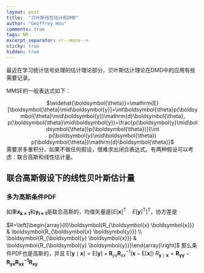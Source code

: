 ```yaml
---
layout: post
title:  "贝叶斯线性估计和DMD"
author: "Geoffrey Hou"
comments: true
tags: NR
excerpt_separator: <!--more-->
sticky: true
hidden: true
---
```


<head>
    <script src="https://cdn.mathjax.org/mathjax/latest/MathJax.js?config=TeX-AMS-MML_HTMLorMML" type="text/javascript"></script>
    <script type="text/x-mathjax-config">
        MathJax.Hub.Config({
            tex2jax: {
            skipTags: ['script', 'noscript', 'style', 'textarea', 'pre'],
            inlineMath: [['$','$']]
            }
        });
    </script>
</head>

最近在学习统计信号处理的估计理论部分，贝叶斯估计理论在DMD中的应用有些需要记录。<!--more-->

MMSE的一般表达式如下：
<center>$\widehat{\boldsymbol{\theta}}=\mathrm{E}[\boldsymbol{\theta}\mid\boldsymbol{y}]=\int\boldsymbol{\theta}p(\boldsymbol{\theta}\mid\boldsymbol{y})\mathrm{d}\boldsymbol{\theta}, p(\boldsymbol{\theta}\mid\boldsymbol{y})=\frac{p(\boldsymbol{y}\mid\boldsymbol{\theta})p(\boldsymbol{\theta})}{\int p(\boldsymbol{y}\mid\boldsymbol{\theta}) p(\boldsymbol{\theta})\mathrm{d}\boldsymbol{\theta}}$</center>
需要求多重积分，如果不做任何假设，很难求出闭合表达式。有两种假设可以考虑：联合高斯和线性估计量。

## 联合高斯假设下的线性贝叶斯估计量
### 多为高斯条件PDF
如果$\boldsymbol{x_{k \times 1}}$和$\boldsymbol{y_{l \times 1}}$是联合高斯的，均值矢量是$\left[E[\boldsymbol{x}]^{\mathrm{T}} \quad E[\boldsymbol{y}]^{\mathrm{T}}\right]^{\mathrm{T}}$，协方差是

$R=\left[\begin{array}{ll}\boldsymbol{R_{\boldsymbol{x} \boldsymbol{x}}} & \boldsymbol{R_{\boldsymbol{x} \boldsymbol{y}}} \\ \boldsymbol{R_{\boldsymbol{y} \boldsymbol{x}}} & \boldsymbol{R_{\boldsymbol{y} \boldsymbol{y}}}\end{array}\right]$
那么条件PDF也是高斯的，并且
$\mathrm{E}[\boldsymbol{y} \mid \boldsymbol{x}]=\mathrm{E}[\boldsymbol{y}]+\boldsymbol{R}_{y x} \boldsymbol{R}_{x x}^{-1}(\boldsymbol{x}-\mathrm{E}[\boldsymbol{x}])$
$R_{\boldsymbol{y} \mid \boldsymbol{x}}=\boldsymbol{R_{\boldsymbol{y} \boldsymbol{y}}}-\boldsymbol{R_{\boldsymbol{y} \boldsymbol{x}}} \boldsymbol{R_{\boldsymbol{x} \boldsymbol{x}}{ }^{-1}} \boldsymbol{R_{\boldsymbol{x} \boldsymbol{y}}}$
